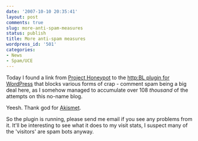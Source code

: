 ```yaml
---
date: '2007-10-10 20:35:41'
layout: post
comments: true
slug: more-anti-spam-measures
status: publish
title: More anti-spam measures
wordpress_id: '501'
categories:
- News
- Spam/UCE
---
```


Today I found a link from [Project Honeypot](http://www.projecthoneypot.org/) to the [http:BL plugin for WordPress](http://wordpress.org/extend/plugins/httpbl/) that blocks various forms of crap - comment spam being a big deal here, as I somehow managed to accumulate over 108 _thousand_ of the attempts on this no-name blog.

Yeesh. Thank god for [Akismet](http://akismet.com/).

So the plugin is running, please send me email if you see any problems from it. It'll be interesting to see what it does to my visit stats, I suspect many of the 'visitors' are spam bots anyway.
